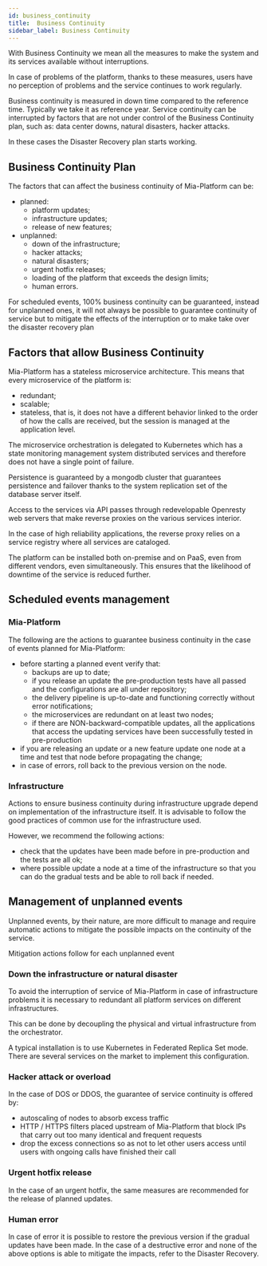 ```yaml
---
id: business_continuity
title:  Business Continuity
sidebar_label: Business Continuity
---
```

With Business Continuity we mean all the measures to make the system and its services
available without interruptions.

In case of problems of the platform, thanks to these measures, users have no perception of problems
and the service continues to work regularly.

Business continuity is measured in down time compared to the reference time. Typically we take it as
reference year. Service continuity can be interrupted by factors that are not under control
of the Business Continuity plan, such as: data center downs, natural disasters, hacker attacks.

In these cases the Disaster Recovery plan starts working.

## Business Continuity Plan

The factors that can affect the business continuity of Mia-Platform can be:

- planned:
  - platform updates;
  - infrastructure updates;
  - release of new features;
- unplanned:
  - down of the infrastructure;
  - hacker attacks;
  - natural disasters;
  - urgent hotfix releases;
  - loading of the platform that exceeds the design limits;
  - human errors.

For scheduled events, 100% business continuity can be guaranteed, instead for unplanned ones,
it will not always be possible to guarantee continuity of service but to mitigate the effects of the interruption or to make
take over the disaster recovery plan

## Factors that allow Business Continuity

Mia-Platform has a stateless microservice architecture. This means that every microservice of the platform is:

- redundant;
- scalable;
- stateless, that is, it does not have a different behavior linked to the order of how the calls are received, but the session is managed
at the application level.

The microservice orchestration is delegated to Kubernetes which has a state monitoring management system
distributed services and therefore does not have a single point of failure.

Persistence is guaranteed by a mongodb cluster that guarantees persistence and failover thanks to the system
replication set of the database server itself.

Access to the services via API passes through redevelopable Openresty web servers that make reverse proxies on the various services
interior.

In the case of high reliability applications, the reverse proxy relies on a service registry where all
services are cataloged.

The platform can be installed both on-premise and on PaaS, even from different vendors, even simultaneously.
This ensures that the likelihood of downtime of the service is reduced further.

## Scheduled events management

### Mia-Platform

The following are the actions to guarantee business continuity in the case of events planned for Mia-Platform:

- before starting a planned event verify that:
  - backups are up to date;
  - if you release an update the pre-production tests have all passed and the configurations are all under repository;
  - the delivery pipeline is up-to-date and functioning correctly without error notifications;
  - the microservices are redundant on at least two nodes;
  - if there are NON-backward-compatible updates, all the applications that access the updating services have been successfully tested in pre-production
- if you are releasing an update or a new feature update one node at a time and test that node before propagating the change;
- in case of errors, roll back to the previous version on the node.

### Infrastructure

Actions to ensure business continuity during infrastructure upgrade depend on implementation
of the infrastructure itself. It is advisable to follow the good practices of common use for the infrastructure used.

However, we recommend the following actions:

- check that the updates have been made before in pre-production and the tests are all ok;
- where possible update a node at a time of the infrastructure so that you can do the gradual tests and be able to roll back
  if needed.

## Management of unplanned events

Unplanned events, by their nature, are more difficult to manage and require automatic actions to mitigate
the possible impacts on the continuity of the service.

Mitigation actions follow for each unplanned event

### Down the infrastructure or natural disaster

To avoid the interruption of service of Mia-Platform in case of infrastructure problems it is necessary to redundant
all platform services on different infrastructures.

This can be done by decoupling the physical and virtual infrastructure from the orchestrator.

A typical installation is to use Kubernetes in Federated Replica Set mode. There are several services on the market
to implement this configuration.

### Hacker attack or overload

In the case of DOS or DDOS, the guarantee of service continuity is offered by:

- autoscaling of nodes to absorb excess traffic
- HTTP / HTTPS filters placed upstream of Mia-Platform that block IPs that carry out too many identical and frequent requests
- drop the excess connections so as not to let other users access until users with ongoing calls have finished their call

### Urgent hotfix release

In the case of an urgent hotfix, the same measures are recommended for the release of planned updates.

### Human error

In case of error it is possible to restore the previous version if the gradual updates have been made.
In the case of a destructive error and none of the above options is able to mitigate the impacts, refer to the Disaster Recovery.